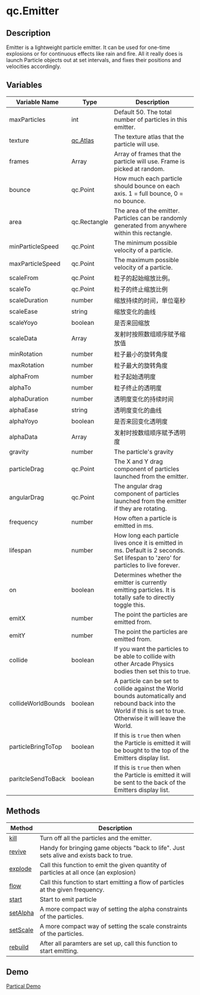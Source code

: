# qc.Emitter

## Description
Emitter is a lightweight particle emitter.
It can be used for one-time explosions or for continuous effects like rain and fire.
All it really does is launch Particle objects out at set intervals, and fixes their positions and velocities accordingly.

## Variables
| Variable Name         |   Type      |  Description        |
| ------------- |-------------|-------------|
| maxParticles | int | Default 50. The total number of particles in this emitter. |
| texture | [qc.Atlas](../assets/Atlas.md) | The texture atlas that the particle will use. |
| frames | Array | Array of frames that the particle will use. Frame is picked at random. |
| bounce | qc.Point | How much each particle should bounce on each axis. 1 = full bounce, 0 = no bounce. |
| area | qc.Rectangle | The area of the emitter. Particles can be randomly generated from anywhere within this rectangle. |
| minParticleSpeed | qc.Point | The minimum possible velocity of a particle. |
| maxParticleSpeed | qc.Point | The maximum possible velocity of a particle. |
| scaleFrom | qc.Point | 粒子的起始缩放比例。
| scaleTo | qc.Point | 粒子的终止缩放比例 |
| scaleDuration | number | 缩放持续的时间，单位毫秒 |
| scaleEase | string | 缩放变化的曲线 |
| scaleYoyo | boolean | 是否来回缩放 |
| scaleData | Array | 发射时按照数组顺序赋予缩放值 |
| minRotation | number | 粒子最小的旋转角度 |
| maxRotation | number | 粒子最大的旋转角度 |
| alphaFrom | number | 粒子起始透明度 |
| alphaTo | number | 粒子终止的透明度 |
| alphaDuration | number | 透明度变化的持续时间 |
| alphaEase | string | 透明度变化的曲线 |
| alphaYoyo | boolean | 是否来回变化透明度 |
| alphaData | Array | 发射时按数组顺序赋予透明度 |
| gravity | number | The particle's gravity  |
| particleDrag | qc.Point | The X and Y drag component of particles launched from the emitter. |
| angularDrag | qc.Point | The angular drag component of particles launched from the emitter if they are rotating. |
| frequency | number | How often a particle is emitted in ms. |
| lifespan | number | How long each particle lives once it is emitted in ms. Default is 2 seconds. Set lifespan to 'zero' for particles to live forever. |
| on | boolean | Determines whether the emitter is currently emitting particles. It is totally safe to directly toggle this. |
| emitX | number | The point the particles are emitted from. |
| emitY | number | The point the particles are emitted from. |
| collide | boolean | If you want the particles to be able to collide with other Arcade Physics bodies then set this to true. |
| collideWorldBounds | boolean | A particle can be set to collide against the World bounds automatically and rebound back into the World if this is set to true. Otherwise it will leave the World. |
| particleBringToTop | boolean | If this is `true` then when the Particle is emitted it will be bought to the top of the Emitters display list. |
| paritcleSendToBack | boolean | If this is `true` then when the Particle is emitted it will be sent to the back of the Emitters display list. |

## Methods
| Method | Description |
| ------------- |-------------|
| [kill](emitter_kill.md) | Turn off all the particles and the emitter. |
| [revive](emitter_revive.md) | Handy for bringing game objects "back to life". Just sets alive and exists back to true. |
| [explode](emitter_explode.md) | Call this function to emit the given quantity of particles at all once (an explosion) |
| [flow](emitter_flow.md) | Call this function to start emitting a flow of particles at the given frequency. |
| [start](emitter_start.md) | Start to emit particle |
| [setAlpha](emitter_setAlpha.md) | A more compact way of setting the alpha constraints of the particles. |
| [setScale](emitter_setScale.md) | A more compact way of setting the scale constraints of the particles. |
| [rebuild](emitter_rebuild.md) | After all paramters are set up, call this function to start emitting. |

## Demo
[Partical Demo](http://engine.qiciengine.com/demo/index.html#anchor_Particle)